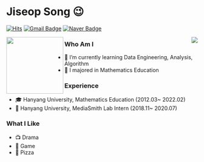 # Jiseop Song 😉
[![Hits](https://hits.seeyoufarm.com/api/count/incr/badge.svg?url=https%3A%2F%2Fgithub.com%2Fhaesoo9410&count_bg=%23EB8B10&title_bg=%23684327&icon=&icon_color=%23E7E7E7&title=VISIT&edge_flat=false)](https://github.com/Bigdata92)
[![Gmail Badge](https://img.shields.io/badge/Gmail-D14836?style=flat&logo=Gmail&logoColor=white)](mailto:wltkqdl@gmail.com)
[![Naver Badge](https://img.shields.io/badge/Tech%20Blog-555263?style=flat&logoColor=white)](https://blog.naver.com/doctor_song)

<img align='right' src="http://mazassumnida.wtf/api/v2/generate_badge?boj=wltkqdl">
<img align='left' src="https://github-readme-stats.vercel.app/api?username=Bigdata92" height="150">

### Who Am I

- 🌱 I’m currently learning Data Engineering, Analysis, Algorithm
- 🥇 I majored in Mathematics Education



### Experience
- 🎓 Hanyang University, Mathematics Education (2012.03~ 2022.02)
- 💊 Hanyang University, MediaSmith Lab Intern (2018.11~ 2020.07)


### What I Like
- 📺 Drama
- 🔵 Game
- 🍕 Pizza


